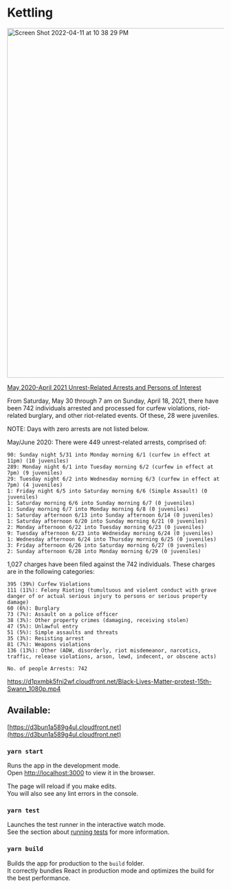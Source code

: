 # Kettling

<img width="811" alt="Screen Shot 2022-04-11 at 10 38 29 PM" src="https://user-images.githubusercontent.com/52700324/162723713-b4e145b2-6366-43d4-a576-ecfff47ca39b.png">


[May 2020-April 2021 Unrest-Related Arrests and Persons of Interest
](https://mpdc.dc.gov/page/may-2020-april-2021-unrest-related-arrests-and-persons-interest)

From Saturday, May 30 through 7 am on Sunday, April 18, 2021, there have been 742 individuals arrested and processed for curfew violations, riot-related burglary, and other riot-related events. Of these, 28 were juveniles.

NOTE: Days with zero arrests are not listed below.

May/June 2020: There were 449 unrest-related arrests, comprised of:

    90: Sunday night 5/31 into Monday morning 6/1 (curfew in effect at 11pm) (10 juveniles)
    289: Monday night 6/1 into Tuesday morning 6/2 (curfew in effect at 7pm) (9 juveniles)
    29: Tuesday night 6/2 into Wednesday morning 6/3 (curfew in effect at 7pm) (4 juveniles)
    1: Friday night 6/5 into Saturday morning 6/6 (Simple Assault) (0 juveniles)
    1: Saturday morning 6/6 into Sunday morning 6/7 (0 juveniles)
    1: Sunday morning 6/7 into Monday morning 6/8 (0 juveniles)
    1: Saturday afternoon 6/13 into Sunday afternoon 6/14 (0 juveniles)
    1: Saturday afternoon 6/20 into Sunday morning 6/21 (0 juveniles)
    2: Monday afternoon 6/22 into Tuesday morning 6/23 (0 juveniles)
    9: Tuesday afternoon 6/23 into Wednesday morning 6/24 (0 juveniles)
    1: Wednesday afternoon 6/24 into Thursday morning 6/25 (0 juveniles)
    3: Friday afternoon 6/26 into Saturday morning 6/27 (0 juveniles)
    2: Sunday afternoon 6/28 into Monday morning 6/29 (0 juveniles)

1,027 charges have been filed against the 742 individuals. These charges are in the following categories:

    395 (39%) Curfew Violations
    111 (11%): Felony Rioting (tumultuous and violent conduct with grave danger of or actual serious injury to persons or serious property damage)
    60 (6%): Burglary
    73 (7%): Assault on a police officer
    38 (3%): Other property crimes (damaging, receiving stolen)
    47 (5%): Unlawful entry
    51 (5%): Simple assaults and threats
    35 (3%): Resisting arrest
    81 (7%): Weapons violations
    136 (13%): Other (ADW, disorderly, riot misdemeanor, narcotics, traffic, release violations, arson, lewd, indecent, or obscene acts)

    No. of people Arrests: 742
      

https://d1pxmbk5fni2wf.cloudfront.net/Black-Lives-Matter-protest-15th-Swann_1080p.mp4


## Available:

[https://d3bun1a589g4ul.cloudfront.net](https://d3bun1a589g4ul.cloudfront.net)


### `yarn start`

Runs the app in the development mode.\
Open [http://localhost:3000](http://localhost:3000) to view it in the browser.

The page will reload if you make edits.\
You will also see any lint errors in the console.

### `yarn test`

Launches the test runner in the interactive watch mode.\
See the section about [running tests](https://facebook.github.io/create-react-app/docs/running-tests) for more information.

### `yarn build`

Builds the app for production to the `build` folder.\
It correctly bundles React in production mode and optimizes the build for the best performance.
